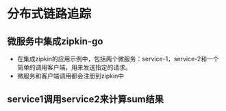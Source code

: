 # 分布式链路追踪

## 微服务中集成zipkin-go
* 在集成zipkin的应用示例中，包括两个微服务：service-1，service-2和一个简单的调用客户端，用来发送指定的请求。
* 微服务和客户端调用都会注册到zipkin中

##  service1调用service2来计算sum结果

